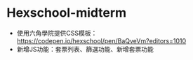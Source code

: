 # Hexschool-midterm
- 使用六角學院提供CSS模板：https://codepen.io/hexschool/pen/BaQveVm?editors=1010
- 新增JS功能：套票列表、篩選功能、新增套票功能
